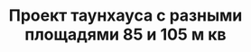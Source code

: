 ---
title: Проект таунхауса с разными площадями 85 и 105 м кв
description: Готовый проект таунхауса с разными площадями на две семьи, из кирпича, газобетона или пеноблока. Площадь секции&#58; 85 и 105 м.кв.

layout: project
permalink: /proekty/:path

weight: 2200

project-title: Таунхаус с разными площадями
project-catalog-title: Двухэтажный таунхаус
project-name: TD-85/105
tiny-description: Дуплекс с разными площадями

short-description: "Готовый проект таунхауса с разными площадями на две семьи, из кирпича, газобетона или пеноблока. Площадь секции&#58; 85 и 105 м.кв."

price-project: "80 000 р"
price-build: "от 3 570 000 р"


area: "85/105"

related:
- TD-106
- TD-79
- TP-100

params:
- name: "Площадь секции А/Б:"
  value: "85/104 м<sup>2</sup>"
- name: "Площадь 1-го этажа:"
  value: "45/55 м<sup>2</sup>"
- name: "Площадь 2-го этажа:"
  value: "40/49 м<sup>2</sup>"
- name: "Крыльцо, терраса"
  value: "21/21 м<sup>2</sup>"
- name: "Спальни"
  value: "2/3"
- name: "Санузлы"
  value: "2/2"
- name: "Габаритные размеры дома"
  value: "12.4 x 17.7м"
- name: "Высота 1-го этажа"
  value: "3.0м"
- name: "Высота 2-го этажа"
  value: "2.7м"
- name: "Фундамент"
  value: "Монолитный ж/б"
- name: "Конструкция стен"
  value: "Газобетон 400мм"
- name: "Перекрытия"
  value: "Монолитные ж/б"
- name: "Покрытие кровли"
  value: "Гибкая черепица"
- name: "Облицовка стен"
  value: "Штукатурка, термососна"

options:
- name: "Зеркальный проект"
  value: "5 000 р"
- name: "Паспорт дома"
  value: "5 000 р"
- name: "Проект отопления"
  value: "30 000 р"
- name: "Водоснабжение, канализация"
  value: "30 000 р"
- name: "Проект электрики"
  value: "30 000 р"
- name: "Проект подвала"
  value: "30 000 р"
- name: "Замена материала стен"
  value: "20 000 р"
- name: "Изменение фундамента"
  value: "20 000 р"
- name: "Перепланировка (перегородки)"
  value: "5 000 р"
- name: "Дизайн интерьера"
  value: "120 000 р"
---